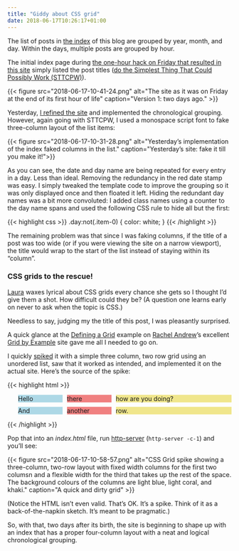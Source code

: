 ```yaml
---
title: "Giddy about CSS grid"
date: 2018-06-17T10:26:17+01:00
---
```


The list of posts in [the index](/) of this blog are grouped by year, month, and day. Within the days, multiple posts are grouped by hour.

The initial index page during [the one-hour hack on Friday that resulted in this site](/2018/06/15/hello-peer-to-peer-web/) simply listed the post titles ([do the Simplest Thing That Could Possibly Work (STTCPW)](http://c2.com/xp/DoTheSimplestThingThatCouldPossiblyWork.html)).

{{< figure src="2018-06-17-10-41-24.png" alt="The site as it was on Friday at the end of its first hour of life" caption="Version 1: two days ago." >}}

Yesterday, [I refined the site](/2018/06/16/refining-the-blog/) and implemented the chronological grouping. However, again going with STTCPW, I used a monospace script font to fake three-column layout of the list items:

{{< figure src="2018-06-17-10-31-28.png" alt="Yesterday’s implementation of the index faked columns in the list." caption="Yesterday’s site: fake it till you make it!">}}

As you can see, the date and day name are being repeated for every entry in a day. Less than ideal. Removing the redundancy in the red date stamp was easy. I simply tweaked the template code to improve the grouping so it was only displayed once and then floated it left. Hiding the redundant day names was a bit more convoluted: I added class names using a counter to the day name spans and used the following CSS rule to hide all but the first:

{{< highlight css >}}
  .day:not(.item-0) { color: white; }
{{< /highlight >}}

The remaining problem was that since I was faking columns, if the title of a post was too wide (or if you were viewing the site on a narrow viewport), the title would wrap to the start of the list instead of staying within its “column”.

### CSS grids to the rescue!

[Laura](https://laurakalbag.com) waxes lyrical about CSS grids every chance she gets so I thought I’d give them a shot. How difficult could they be? (A question one learns early on never to ask when the topic is CSS.)

Needless to say, judging my the title of this post, I was pleasantly surprised.

A quick glance at the [Defining a Grid](https://gridbyexample.com/examples/example1/) example on [Rachel Andrew](https://rachelandrew.co.uk)’s excellent [Grid by Example](https://gridbyexample.com) site gave me all I needed to go on.

I quickly [spiked](https://en.wikipedia.org/wiki/Spike_(software_development)) it with a simple three column, two row grid using an unordered list, saw that it worked as intended, and implemented it on the actual site. Here’s the source of the spike:

{{< highlight html >}}
  <style>
  ul { list-style-type: none; }
  li {
    display: grid;
    grid-template-columns: 100px 100px 1fr;
    grid-gap: 10px;
    margin-top: 10px;
  }
  .first { background-color: lightblue; }
  .second { background-color: lightcoral; }
  .third { background-color: khaki; }
  </style>

  <ul>
    <li>
      <span class='first'>Hello</span>
      <span class='second'>there</span>
      <span class='third'>how are you doing?</span>
    </li>
    <li>
      <span class='first'>And</span>
      <span class='second'>another</span>
      <span class='third'>row.</span>
    </li>
  </ul>
{{< /highlight >}}

Pop that into an _index.html_ file, run [http-server](https://www.npmjs.com/package/http-server) (`http-server -c-1`) and you’ll see:

{{< figure src="2018-06-17-10-58-57.png" alt="CSS Grid spike showing a three-column, two-row layout with fixed width columns for the first two columsn and a flexible width for the third that takes up the rest of the space. The background colours of the columns are light blue, light coral, and khaki." caption="A quick and dirty grid" >}}

(Notice the HTML isn’t even valid. That’s OK. It’s a spike. Think of it as a back-of-the-napkin sketch. It’s meant to be pragmatic.)

So, with that, two days after its birth, the site is beginning to shape up with an index that has a proper four-column layout with a neat and logical chronological grouping.
